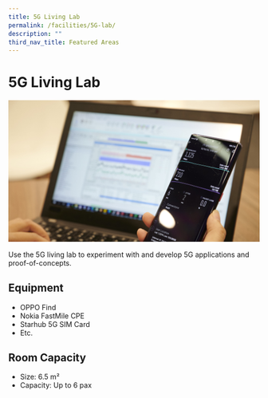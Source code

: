 ```yaml
---
title: 5G Living Lab
permalink: /facilities/5G-lab/
description: ""
third_nav_title: Featured Areas
---
```

# 5G Living Lab
![](/images/Facilities/5GLab.png)

Use the 5G living lab to experiment with and develop 5G applications and proof-of-concepts.

## Equipment
* OPPO Find
* Nokia FastMile CPE
* Starhub 5G SIM Card
* Etc.

## Room Capacity
* Size: 6.5 m²
* Capacity: Up to 6 pax